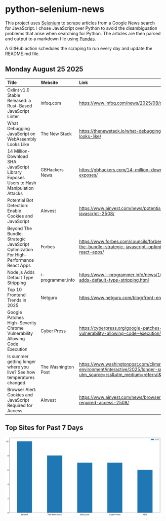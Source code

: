 # python-selenium-news

This project uses [Selenium](https://www.seleniumhq.org/) to scrape articles from a Google News search for JavaScript.
I chose JavaScript over Python to avoid the disambiguation problems that arise when searching for Python.
The articles are then parsed and output to a markdown file using [Pandas](https://pandas.pydata.org/).

A GitHub action schedules the scraping to run every day and update the README.md file.

## Monday August 25 2025


| Title                                                                                 | Website             | Link                                                                                                                                                                |
|:--------------------------------------------------------------------------------------|:--------------------|:--------------------------------------------------------------------------------------------------------------------------------------------------------------------|
| Oxlint v1.0 Stable Released: a Rust-Based JavaScript Linter                           | infoq.com           | https://www.infoq.com/news/2025/08/oxlint-v1-released/                                                                                                              |
| What Debugging JavaScript on WebAssembly Looks Like                                   | The New Stack       | https://thenewstack.io/what-debugging-javascript-on-webassembly-looks-like/                                                                                         |
| 14 Million-Download SHA JavaScript Library Exposes Users to Hash Manipulation Attacks | GBHackers News      | https://gbhackers.com/14-million-download-sha-javascript-library-exposes/                                                                                           |
| Potential Bot Detection: Enable Cookies and JavaScript                                | AInvest             | https://www.ainvest.com/news/potential-bot-detection-enable-cookies-javascript-2508/                                                                                |
| Beyond The Bundle: Strategic JavaScript Optimization For High-Performance React Apps  | Forbes              | https://www.forbes.com/councils/forbestechcouncil/2025/08/25/beyond-the-bundle-strategic-javascript-optimization-for-high-performance-react-apps/                   |
| Node.js Adds Default Type Stripping                                                   | i-programmer.info   | https://www.i-programmer.info/news/167-javascript/18264-nodejs-adds-default-type-stripping.html                                                                     |
| Top 10 Frontend Trends in 2025                                                        | Netguru             | https://www.netguru.com/blog/front-end-trends                                                                                                                       |
| Google Patches High-Severity Chrome Vulnerability Allowing Code Execution             | Cyber Press         | https://cyberpress.org/google-patches-high-severity-chrome-vulnerability-allowing-code-execution/                                                                   |
| Is summer getting longer where you live? See how temperatures changed.                | The Washington Post | https://www.washingtonpost.com/climate-environment/interactive/2025/longer-summer-hot-temperatures-map/?utm_source=rss&utm_medium=referral&utm_campaign=wp_homepage |
| Browser Alert: Cookies and JavaScript Required for Access                             | AInvest             | https://www.ainvest.com/news/browser-alert-cookies-javascript-required-access-2508/                                                                                 |
## Top Sites for Past 7 Days

![Graph of Top Sites](https://raw.githubusercontent.com/dan-mba/python-selenium-news/main/last-week.png)
